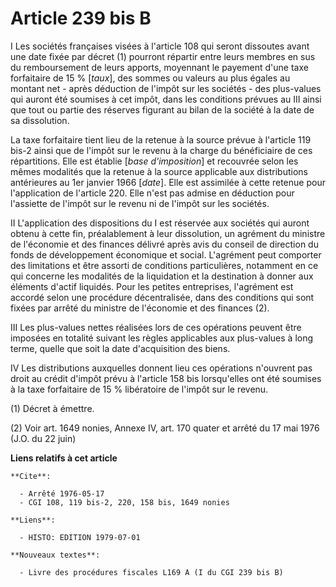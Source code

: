 # Article 239 bis B

I  Les sociétés françaises visées à l'article 108 qui seront dissoutes avant une date fixée par décret (1) pourront répartir
entre leurs membres en sus du remboursement de leurs apports, moyennant le payement d'une taxe forfaitaire de 15 % [*taux*],
des sommes ou valeurs au plus égales au montant net - après déduction de l'impôt sur les sociétés - des plus-values qui
auront été soumises à cet impôt, dans les conditions prévues au III ainsi que tout ou partie des réserves figurant au bilan
de la société à la date de sa dissolution.

La taxe forfaitaire tient lieu de la retenue à la source prévue à l'article 119 bis-2 ainsi que de l'impôt sur le revenu à la
charge du bénéficiaire de ces répartitions. Elle est établie [*base d'imposition*] et recouvrée selon les mêmes modalités que
la retenue à la source applicable aux distributions antérieures au 1er janvier 1966 [*date*]. Elle est assimilée à cette
retenue pour l'application de l'article 220. Elle n'est pas admise en déduction pour l'assiette de l'impôt sur le revenu ni
de l'impôt sur les sociétés.

II  L'application des dispositions du I est réservée aux sociétés qui auront obtenu à cette fin, préalablement à leur
dissolution, un agrément du ministre de l'économie et des finances délivré après avis du conseil de direction du fonds de
développement économique et social. L'agrément peut comporter des limitations et être assorti de conditions particulières,
notamment en ce qui concerne les modalités de la liquidation et la destination à donner aux éléments d'actif liquidés. Pour
les petites entreprises, l'agrément est accordé selon une procédure décentralisée, dans des conditions qui sont fixées par
arrêté du ministre de l'économie et des finances (2).

III  Les plus-values nettes réalisées lors de ces opérations peuvent être imposées en totalité suivant les règles applicables
aux plus-values à long terme, quelle que soit la date d'acquisition des biens.

IV  Les distributions auxquelles donnent lieu ces opérations n'ouvrent pas droit au crédit d'impôt prévu à l'article 158 bis
lorsqu'elles ont été soumises à la taxe forfaitaire de 15 % libératoire de l'impôt sur le revenu.

(1) Décret à émettre.

(2) Voir art. 1649 nonies, Annexe IV, art. 170 quater et arrêté du 17 mai 1976 (J.O. du 22 juin)

**Liens relatifs à cet article**

	**Cite**:

	  - Arrêté 1976-05-17
	  - CGI 108, 119 bis-2, 220, 158 bis, 1649 nonies

	**Liens**:

	  - HISTO: EDITION 1979-07-01

	**Nouveaux textes**:

	  - Livre des procédures fiscales L169 A (I du CGI 239 bis B)
